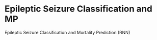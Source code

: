 # Epileptic Seizure Classification and MP
 Epileptic Seizure Classification and Mortality Prediction (RNN)
